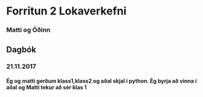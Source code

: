 # Forritun 2 Lokaverkefni
### Matti og Óðinn
## Dagbók
### 21.11.2017
#### Ég og matti gerðum klass1,klass2 og aðal skjal í python. Ég byrja að vinna í aðal og Matti tekur að sér klas 1 